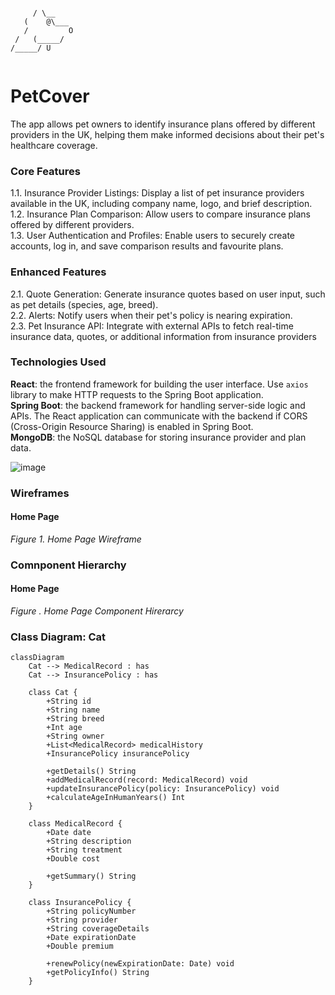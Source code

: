 ```

     / \__
   (    @\___
   /         O
 /   (_____/
/_____/ U


```


# PetCover

The app allows pet owners to identify insurance plans offered by different providers in the UK, helping them make informed decisions about their pet's healthcare coverage.

### Core Features
  1.1. Insurance Provider Listings: Display a list of pet insurance providers available in the UK, including company name, logo, and brief description.\
  1.2. Insurance Plan Comparison: Allow users to compare insurance plans offered by different providers.\
  1.3. User Authentication and Profiles: Enable users to securely create accounts, log in, and save comparison results and favourite plans.
  
### Enhanced Features
 2.1. Quote Generation: Generate insurance quotes based on user input, such as pet details (species, age, breed).\
 2.2. Alerts: Notify users when their pet's policy is nearing expiration.\
 2.3. Pet Insurance API: Integrate with external APIs to fetch real-time insurance data, quotes, or additional information from insurance providers

### Technologies Used
**React**: the frontend framework for building the user interface. Use ```axios``` library to make HTTP requests to the Spring Boot application.\
**Spring Boot**: the backend framework for handling server-side logic and APIs. The React application can communicate with the backend if CORS (Cross-Origin Resource Sharing) is enabled in Spring Boot.\
**MongoDB**: the NoSQL database for storing insurance provider and plan data.

![image](https://github.com/Cristina-Pat/pet-cover/assets/72979214/46af1974-27f5-4708-b937-6089db0e8df0)

### Wireframes

#### Home Page


*Figure 1. Home Page Wireframe*



### Comnponent Hierarchy

#### Home Page

*Figure . Home Page Component Hirerarcy*

### Class Diagram: Cat

```mermaid
classDiagram
    Cat --> MedicalRecord : has
    Cat --> InsurancePolicy : has

    class Cat {
        +String id
        +String name
        +String breed
        +Int age
        +String owner
        +List<MedicalRecord> medicalHistory
        +InsurancePolicy insurancePolicy

        +getDetails() String
        +addMedicalRecord(record: MedicalRecord) void
        +updateInsurancePolicy(policy: InsurancePolicy) void
        +calculateAgeInHumanYears() Int
    }

    class MedicalRecord {
        +Date date
        +String description
        +String treatment
        +Double cost

        +getSummary() String
    }

    class InsurancePolicy {
        +String policyNumber
        +String provider
        +String coverageDetails
        +Date expirationDate
        +Double premium

        +renewPolicy(newExpirationDate: Date) void
        +getPolicyInfo() String
    }






